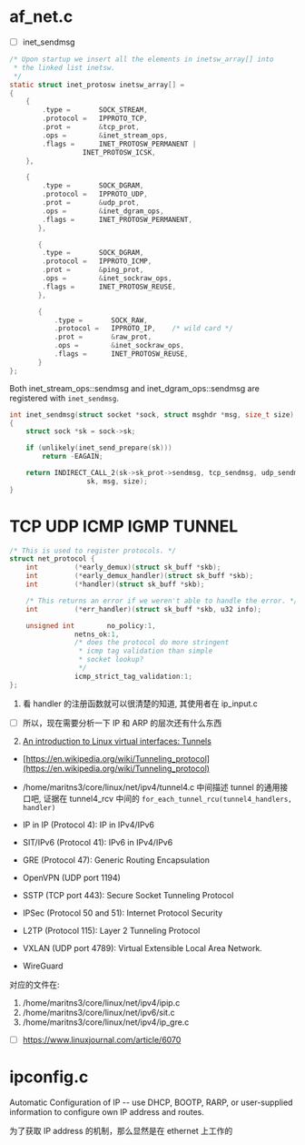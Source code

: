<!-- source code record under net/ipv4/ -->

# af_net.c
- [ ] inet_sendmsg

```c
/* Upon startup we insert all the elements in inetsw_array[] into
 * the linked list inetsw.
 */
static struct inet_protosw inetsw_array[] =
{
	{
		.type =       SOCK_STREAM,
		.protocol =   IPPROTO_TCP,
		.prot =       &tcp_prot,
		.ops =        &inet_stream_ops,
		.flags =      INET_PROTOSW_PERMANENT |
			      INET_PROTOSW_ICSK,
	},

	{
		.type =       SOCK_DGRAM,
		.protocol =   IPPROTO_UDP,
		.prot =       &udp_prot,
		.ops =        &inet_dgram_ops,
		.flags =      INET_PROTOSW_PERMANENT,
       },

       {
		.type =       SOCK_DGRAM,
		.protocol =   IPPROTO_ICMP,
		.prot =       &ping_prot,
		.ops =        &inet_sockraw_ops,
		.flags =      INET_PROTOSW_REUSE,
       },

       {
	       .type =       SOCK_RAW,
	       .protocol =   IPPROTO_IP,	/* wild card */
	       .prot =       &raw_prot,
	       .ops =        &inet_sockraw_ops,
	       .flags =      INET_PROTOSW_REUSE,
       }
};
```

Both inet_stream_ops::sendmsg and inet_dgram_ops::sendmsg are registered with `inet_sendmsg`.

```c
int inet_sendmsg(struct socket *sock, struct msghdr *msg, size_t size)
{
	struct sock *sk = sock->sk;

	if (unlikely(inet_send_prepare(sk)))
		return -EAGAIN;

	return INDIRECT_CALL_2(sk->sk_prot->sendmsg, tcp_sendmsg, udp_sendmsg,
			       sk, msg, size);
}
```

# TCP UDP ICMP IGMP TUNNEL
```c
/* This is used to register protocols. */
struct net_protocol {
	int			(*early_demux)(struct sk_buff *skb);
	int			(*early_demux_handler)(struct sk_buff *skb);
	int			(*handler)(struct sk_buff *skb);

	/* This returns an error if we weren't able to handle the error. */
	int			(*err_handler)(struct sk_buff *skb, u32 info);

	unsigned int		no_policy:1,
				netns_ok:1,
				/* does the protocol do more stringent
				 * icmp tag validation than simple
				 * socket lookup?
				 */
				icmp_strict_tag_validation:1;
};
```
1. 看 handler 的注册函数就可以很清楚的知道, 其使用者在 ip_input.c

- [ ] 所以，现在需要分析一下 IP 和 ARP 的层次还有什么东西

2. [An introduction to Linux virtual interfaces: Tunnels](https://developers.redhat.com/blog/2019/05/17/an-introduction-to-linux-virtual-interfaces-tunnels/)
  - [https://en.wikipedia.org/wiki/Tunneling_protocol](https://en.wikipedia.org/wiki/Tunneling_protocol)
  - /home/maritns3/core/linux/net/ipv4/tunnel4.c 中间描述 tunnel 的通用接口吧, 证据在 tunnel4_rcv 中间的 `for_each_tunnel_rcu(tunnel4_handlers, handler)`


- IP in IP (Protocol 4): IP in IPv4/IPv6
- SIT/IPv6 (Protocol 41): IPv6 in IPv4/IPv6
- GRE (Protocol 47): Generic Routing Encapsulation
- OpenVPN (UDP port 1194)
- SSTP (TCP port 443): Secure Socket Tunneling Protocol
- IPSec (Protocol 50 and 51): Internet Protocol Security
- L2TP (Protocol 115): Layer 2 Tunneling Protocol
- VXLAN (UDP port 4789): Virtual Extensible Local Area Network.
- WireGuard

对应的文件在:
1. /home/maritns3/core/linux/net/ipv4/ipip.c
2. /home/maritns3/core/linux/net/ipv6/sit.c
3. /home/maritns3/core/linux/net/ipv4/ip_gre.c

- [ ] https://www.linuxjournal.com/article/6070

# ipconfig.c
Automatic Configuration of IP -- use DHCP, BOOTP, RARP, or user-supplied information to configure own IP address and routes.

为了获取 IP address 的机制，那么显然是在 ethernet 上工作的
